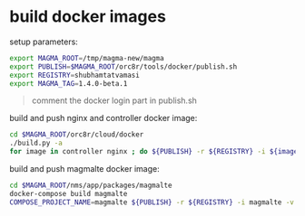 # build docker images


setup parameters:
```bash
export MAGMA_ROOT=/tmp/magma-new/magma
export PUBLISH=$MAGMA_ROOT/orc8r/tools/docker/publish.sh
export REGISTRY=shubhamtatvamasi
export MAGMA_TAG=1.4.0-beta.1
```
> comment the docker login part in publish.sh

build and push nginx and controller docker image:
```bash
cd $MAGMA_ROOT/orc8r/cloud/docker
./build.py -a
for image in controller nginx ; do ${PUBLISH} -r ${REGISTRY} -i ${image} -v ${MAGMA_TAG} ; done
```

build and push magmalte docker image:
```bash
cd $MAGMA_ROOT/nms/app/packages/magmalte
docker-compose build magmalte
COMPOSE_PROJECT_NAME=magmalte ${PUBLISH} -r ${REGISTRY} -i magmalte -v ${MAGMA_TAG}
```
